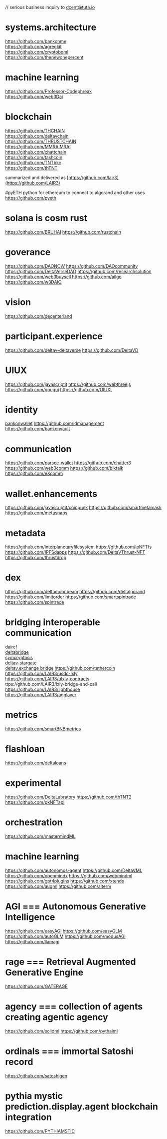 // serious business inquiry to dcent@tuta.io
# systems.architecture
https://github.com/bankonme<br />
https://github.com/agregkit<br />
https://github.com/cryptoboml<br />
https://github.com/thenewonepercent<br />

# machine learning
https://github.com/Professor-Codephreak<br />
https://github.com/web3Dai<br />

# blockchain 
https://github.com/THCHAIN<br />
https://github.com/deltavchain<br />
https://github.com/THRUSTCHAIN<br />
https://github.com/MMRAIMRAI<br />
https://github.com/chattchain<br />
https://github.com/tashcoin<br />
https://github.com/TNTbkc<br />
https://github.com/thTNT<br />

summarized and delivered as [https://github.com/lair3](https://github.com/LAIR3)

#pyETH python for ethereum to connect to algorand and other uses
https://github.com/pyeth

# solana is cosm rust
https://github.com/BRUHAI
https://github.com/rustchain

# goverance
https://github.com/DAONOW
https://github.com/DAOcommunity
https://github.com/DeltaVerseDAO
https://github.com/researchsolution
https://github.com/web3buysell
https://github.com/ailgo
https://github.com/w3DAIO

# vision
https://github.com/decenterland

# participant.experience
https://github.com/deltav-deltaverse
https://github.com/DeltaVD

# UIUX
https://github.com/javascriptit
https://github.com/webthreejs
https://github.com/gnugui
https://github.com/UIUXt

# identity
<a href="https://x.com/bankonwallet">bankonwallet</a>
https://github.com/idmanagement
https://github.com/bankonvault

# communication
https://github.com/parsec-wallet
https://github.com/chatter3
https://github.com/web3comm
https://github.com/blktalk
https://github.com/eXcomm

# wallet.enhancements
https://github.com/javascriptit/coinpunk
https://github.com/smartmetamask
https://github.com/metasnaps

# metadata
https://github.com/interplanetaryfilesystem
https://github.com/ipNFTfs
https://github.com/IPFSdapps
https://github.com/DeltaVThrust-NFT
https://github.com/thrustdrop

# dex
https://github.com/deltamoonbeam
https://github.com/deltalgorand
https://github.com/limitorder
https://github.com/smartspintrade
https://github.com/spintrade

# bridging interoperable communication
<a href="https://github.com/dairef">dairef</a><br />
<a href="https://github.com/deltabridge">deltabridge</a><br />
<a href="https://github.com/symcryptosis">symcryptosis</a><br />
<a href="https://github.com/THRUSTDeltaV/DELTAVstargaterouter.sol">deltav-stargate<br />
<a href="https://deltav.exchange">deltav.exchange bridge</a>
https://github.com/tethercoin<br />
https://github.com/LAIR3/usdc-lxly<br />
https://github.com/LAIR3/ulxly-contracts<br />
ttps://github.com/LAIR3/lxly-bridge-and-call<br />
https://github.com/LAIR3/lighthouse<br />
https://github.com/LAIR3/agglayer<br  />

# metrics
https://github.com/smartBNBmetrics

# flashloan
https://github.com/deltaloans

# experimental
https://github.com/DeltaLabratory
https://github.com/thTNT2
https://github.com/pkNFTapi

# orchestration
https://github.com/mastermindML

# machine learning
https://github.com/autonomos-agent
https://github.com/DeltaVML
https://github.com/openmindx
https://github.com/webmindml
https://github.com/gpt4plugins
https://github.com/xtends
https://github.com/augml
https://github.com/aiterm

# AGI === Autonomous Generative Intelligence
https://github.com/easyAGI
https://github.com/easyGLM
https://github.com/autoGLM
https://github.com/modusAGI
https://github.com/llamagi

# rage === Retrieval Augmented Generative Engine
https://github.com/GATERAGE

# agency === collection of agents creating agentic agency
https://github.com/solidml
https://github.com/pythaiml

# ordinals === immortal Satoshi record
https://github.com/satoshigen

# pythia mystic prediction.display.agent blockchain integration
https://github.com/PYTHIAMSTIC



